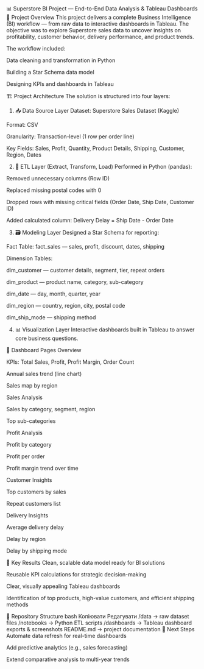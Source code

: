 📊 Superstore BI Project — End-to-End Data Analysis & Tableau Dashboards
📝 Project Overview
This project delivers a complete Business Intelligence (BI) workflow — from raw data to interactive dashboards in Tableau.
The objective was to explore Superstore sales data to uncover insights on profitability, customer behavior, delivery performance, and product trends.

The workflow included:

Data cleaning and transformation in Python

Building a Star Schema data model

Designing KPIs and dashboards in Tableau

🏗 Project Architecture
The solution is structured into four layers:

1. 📥 Data Source Layer
Dataset: Superstore Sales Dataset (Kaggle)

Format: CSV

Granularity: Transaction-level (1 row per order line)

Key Fields: Sales, Profit, Quantity, Product Details, Shipping, Customer, Region, Dates

2. 🔄 ETL Layer (Extract, Transform, Load)
Performed in Python (pandas):

Removed unnecessary columns (Row ID)

Replaced missing postal codes with 0

Dropped rows with missing critical fields (Order Date, Ship Date, Customer ID)

Added calculated column: Delivery Delay = Ship Date - Order Date

3. 🗃 Modeling Layer
Designed a Star Schema for reporting:

Fact Table: fact_sales — sales, profit, discount, dates, shipping

Dimension Tables:

dim_customer — customer details, segment, tier, repeat orders

dim_product — product name, category, sub-category

dim_date — day, month, quarter, year

dim_region — country, region, city, postal code

dim_ship_mode — shipping method

4. 📊 Visualization Layer
Interactive dashboards built in Tableau to answer core business questions.

📍 Dashboard Pages
Overview

KPIs: Total Sales, Profit, Profit Margin, Order Count

Annual sales trend (line chart)

Sales map by region

Sales Analysis

Sales by category, segment, region

Top sub-categories

Profit Analysis

Profit by category

Profit per order

Profit margin trend over time

Customer Insights

Top customers by sales

Repeat customers list

Delivery Insights

Average delivery delay

Delay by region

Delay by shipping mode

🎯 Key Results
Clean, scalable data model ready for BI solutions

Reusable KPI calculations for strategic decision-making

Clear, visually appealing Tableau dashboards

Identification of top products, high-value customers, and efficient shipping methods

📂 Repository Structure
bash
Копіювати
Редагувати
/data          → raw dataset files
/notebooks     → Python ETL scripts
/dashboards    → Tableau dashboard exports & screenshots
README.md      → project documentation
📎 Next Steps
Automate data refresh for real-time dashboards

Add predictive analytics (e.g., sales forecasting)

Extend comparative analysis to multi-year trends

